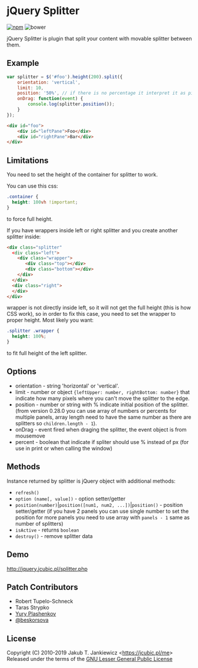 # jQuery Splitter

[![npm](https://img.shields.io/badge/npm-0.28.4-blue.svg)](https://www.npmjs.com/package/jquery.splitter)
![bower](https://img.shields.io/badge/bower-0.28.3-yellow.svg)

jQuery Splitter is plugin that split your content with movable splitter between them.


## Example

```javascript
var splitter = $('#foo').height(200).split({
    orientation: 'vertical',
    limit: 10,
    position: '50%', // if there is no percentage it interpret it as pixels
    onDrag: function(event) {
        console.log(splitter.position());
    }
});
```

```html
<div id="foo">
    <div id="leftPane">Foo</div>
    <div id="rightPane">Bar</div>
</div>
```

## Limitations

You need to set the height of the container for splitter to work.

You can use this css:

```css
.container {
  height: 100vh !important;
}
```

to force full height.

If you have wrappers inside left or right splitter and you create another splitter inside:

```html
<div class="splitter"
  <div class="left">
    <div class="wrapper">
       <div class="top"></div>
       <div class="bottom"></div>
    </div>
  </div>
  <div class="right">
  </div>
</div>
```

wrapper is not directly inside left, so it will not get the full height (this is how CSS work),
so in order to fix this case, you need to set the wrapper to proper height. Most likely you want:

```css
.splitter .wrapper {
  height: 100%;
}
```

to fit full height of the left splitter.

## Options

* orientation - string 'horizontal' or 'vertical'.
* limit - number or object `{leftUpper: number, rightBottom: number}` that indicate how many pixels where you can't move the splitter to the edge.
* position - number or string with % indicate initial position of the splitter. (from version 0.28.0 you can use array of numbers or percents for multiple panels, array length need to have the same number as there are splitters so `children.length - 1`).
* onDrag - event fired when draging the splitter, the event object is from mousemove
* percent - boolean that indicate if spliter should use % instead of px (for use in print or when calling the window)

## Methods

Instance returned by splitter is jQuery object with additional methods:

* `refresh()`
* `option (name[, value])` - option setter/getter
* `position(number)`|`position([num1, num2, ...])`|`position()` - position setter/getter (if you have 2 panels you can use single number to set the position for more panels you need to use array with `panels - 1` same as number of splitters)
* `isActive` - returns `boolean`
* `destroy()` - remove splitter data

## Demo

<http://jquery.jcubic.pl/splitter.php>

## Patch Contributors

* Robert Tupelo-Schneck
* Taras Strypko
* [Yury Plashenkov](https://github.com/plashenkov)
* [@beskorsova](https://github.com/beskorsova)

## License

Copyright (C) 2010-2019 Jakub T. Jankiewicz &lt;<https://jcubic.pl/me>&gt;<br/>
Released under the terms of the [GNU Lesser General Public License](http://www.gnu.org/licenses/lgpl.html)
